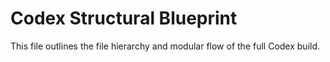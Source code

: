 # Codex Structural Blueprint

This file outlines the file hierarchy and modular flow of the full Codex build.